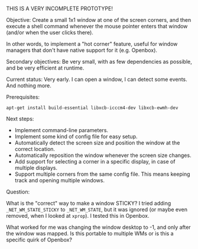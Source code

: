 THIS IS A VERY INCOMPLETE PROTOTYPE!

Objective: Create a small 1x1 window at one of the screen corners, and then execute a shell command whenever the mouse pointer enters that window (and/or when the user clicks there).

In other words, to implement a "hot corner" feature, useful for window managers that don't have native support for it (e.g. Openbox).

Secondary objectives: Be very small, with as few dependencies as possible, and be very efficient at runtime.


Current status: Very early. I can open a window, I can detect some events. And nothing more.


Prerequisites:

    apt-get install build-essential libxcb-icccm4-dev libxcb-ewmh-dev


Next steps:

* Implement command-line parameters.
* Implement some kind of config file for easy setup.
* Automatically detect the screen size and position the window at the correct location.
* Automatically reposition the window whenever the screen size changes.
* Add support for selecting a corner in a specific display, in case of multiple displays.
* Support multiple corners from the same config file. This means keeping track and opening multiple windows.

Question:

What is the "correct" way to make a window STICKY?
I tried adding `_NET_WM_STATE_STICKY` to `_NET_WM_STATE`, but it was ignored (or maybe even removed, when I looked at `xprop`). I tested this in Openbox.

What worked for me was changing the window desktop to -1, and only after the window was mapped. Is this portable to multiple WMs or is this a specific quirk of Openbox?
